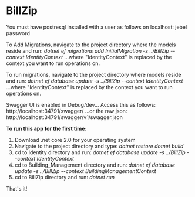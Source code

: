 # BillZip

You must have postresql installed with a user as follows on localhost:
jebel
password

To Add Migrations, navigate to the project directory where the models reside and run: 
_dotnet ef migrations add InitialMigration -s ../BillZip --context IdentityContext_
...where "IdentityContext" is replaced by the context you want to run operations on.

To run migrations, navigate to the project directory where models reside and run:
_dotnet ef database update -s ../BillZip --context IdentityContext_
...where "IdentityContext" is replaced by the context you want to run operations on.

Swagger UI is enabled in Debug/dev...  Access this as follows:
http://localhost:34791/swagger/
...or the raw json:
http://localhost:34791/swagger/v1/swagger.json


__To run this app for the first time:__
1. Download .net core 2.0 for your operating system
2. Navigate to the project directory and type:
	_dotnet restore_
	_dotnet build_
3. cd to Identity directory and run:
	_dotnet ef database update -s ../BillZip --context IdentityContext_
4. cd to Building_Management directory and run:
	_dotnet ef database update -s ../BillZip --context BuildingManagementContext_
5. cd to BillZip directory and run:
	_dotnet run_

That's it!